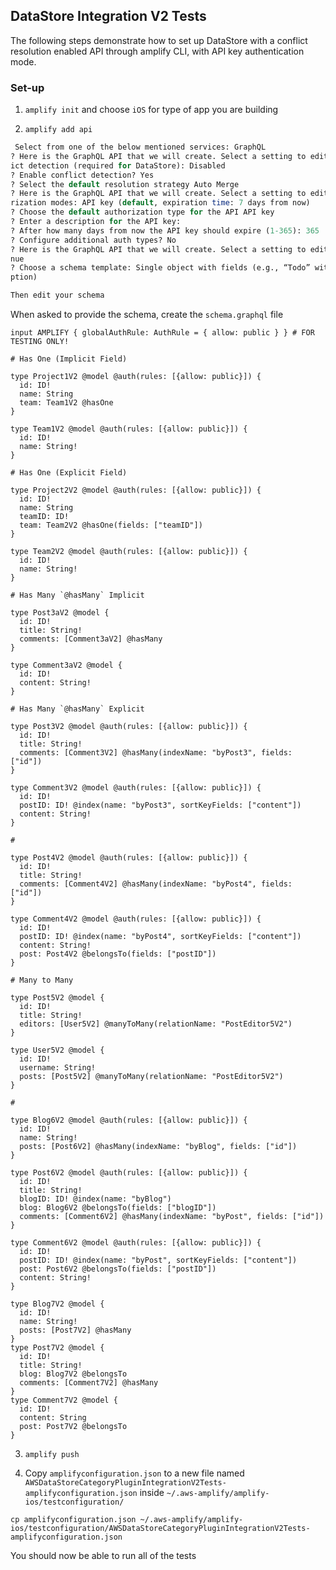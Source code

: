 ## DataStore Integration V2 Tests

The following steps demonstrate how to set up DataStore with a conflict resolution enabled API through amplify CLI, with API key authentication mode. 


### Set-up

1. `amplify init` and choose `iOS` for type of app you are building

2. `amplify add api`

```perl
 Select from one of the below mentioned services: GraphQL
? Here is the GraphQL API that we will create. Select a setting to edit or continue Confl
ict detection (required for DataStore): Disabled
? Enable conflict detection? Yes
? Select the default resolution strategy Auto Merge
? Here is the GraphQL API that we will create. Select a setting to edit or continue Autho
rization modes: API key (default, expiration time: 7 days from now)
? Choose the default authorization type for the API API key
? Enter a description for the API key: 
? After how many days from now the API key should expire (1-365): 365
? Configure additional auth types? No
? Here is the GraphQL API that we will create. Select a setting to edit or continue Conti
nue
? Choose a schema template: Single object with fields (e.g., “Todo” with ID, name, descri
ption)

Then edit your schema

```
When asked to provide the schema, create the `schema.graphql` file
```
input AMPLIFY { globalAuthRule: AuthRule = { allow: public } } # FOR TESTING ONLY!

# Has One (Implicit Field)

type Project1V2 @model @auth(rules: [{allow: public}]) {
  id: ID!
  name: String
  team: Team1V2 @hasOne
}

type Team1V2 @model @auth(rules: [{allow: public}]) {
  id: ID!
  name: String!
}

# Has One (Explicit Field)

type Project2V2 @model @auth(rules: [{allow: public}]) {
  id: ID!
  name: String
  teamID: ID!
  team: Team2V2 @hasOne(fields: ["teamID"])
}

type Team2V2 @model @auth(rules: [{allow: public}]) {
  id: ID!
  name: String!
}

# Has Many `@hasMany` Implicit

type Post3aV2 @model {
  id: ID!
  title: String!
  comments: [Comment3aV2] @hasMany
}

type Comment3aV2 @model {
  id: ID!
  content: String!
}

# Has Many `@hasMany` Explicit

type Post3V2 @model @auth(rules: [{allow: public}]) {
  id: ID!
  title: String!
  comments: [Comment3V2] @hasMany(indexName: "byPost3", fields: ["id"])
}

type Comment3V2 @model @auth(rules: [{allow: public}]) {
  id: ID!
  postID: ID! @index(name: "byPost3", sortKeyFields: ["content"])
  content: String!
}

# 

type Post4V2 @model @auth(rules: [{allow: public}]) {
  id: ID!
  title: String!
  comments: [Comment4V2] @hasMany(indexName: "byPost4", fields: ["id"])
}

type Comment4V2 @model @auth(rules: [{allow: public}]) {
  id: ID!
  postID: ID! @index(name: "byPost4", sortKeyFields: ["content"])
  content: String!
  post: Post4V2 @belongsTo(fields: ["postID"])
}

# Many to Many

type Post5V2 @model {
  id: ID!
  title: String!
  editors: [User5V2] @manyToMany(relationName: "PostEditor5V2")
}

type User5V2 @model {
  id: ID!
  username: String!
  posts: [Post5V2] @manyToMany(relationName: "PostEditor5V2")
}

# 

type Blog6V2 @model @auth(rules: [{allow: public}]) {
  id: ID!
  name: String!
  posts: [Post6V2] @hasMany(indexName: "byBlog", fields: ["id"])
}

type Post6V2 @model @auth(rules: [{allow: public}]) {
  id: ID!
  title: String!
  blogID: ID! @index(name: "byBlog")
  blog: Blog6V2 @belongsTo(fields: ["blogID"])
  comments: [Comment6V2] @hasMany(indexName: "byPost", fields: ["id"])
}

type Comment6V2 @model @auth(rules: [{allow: public}]) {
  id: ID!
  postID: ID! @index(name: "byPost", sortKeyFields: ["content"])
  post: Post6V2 @belongsTo(fields: ["postID"])
  content: String!
}

type Blog7V2 @model {
  id: ID!
  name: String!
  posts: [Post7V2] @hasMany
}
type Post7V2 @model {
  id: ID!
  title: String!
  blog: Blog7V2 @belongsTo
  comments: [Comment7V2] @hasMany
}
type Comment7V2 @model {
  id: ID!
  content: String
  post: Post7V2 @belongsTo
}

```
3. `amplify push`

4. Copy `amplifyconfiguration.json` to a new file named `AWSDataStoreCategoryPluginIntegrationV2Tests-amplifyconfiguration.json` inside `~/.aws-amplify/amplify-ios/testconfiguration/`
```
cp amplifyconfiguration.json ~/.aws-amplify/amplify-ios/testconfiguration/AWSDataStoreCategoryPluginIntegrationV2Tests-amplifyconfiguration.json
```


You should now be able to run all of the tests 
